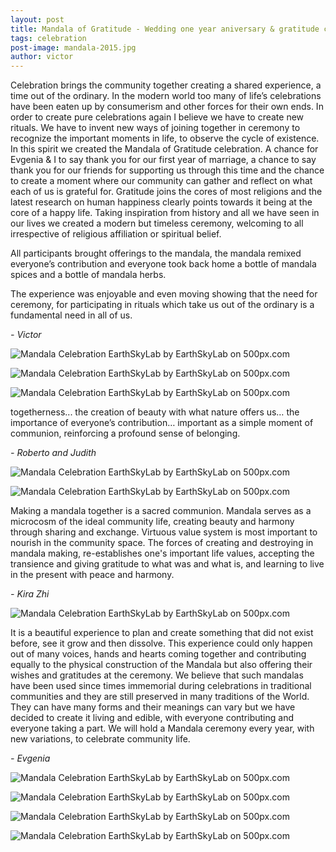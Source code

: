 ```yaml
---
layout: post
title: Mandala of Gratitude - Wedding one year aniversary & gratitude celebration
tags: celebration
post-image: mandala-2015.jpg
author: victor
---
```




Celebration brings the community together creating a shared experience, a time out of the ordinary. In the modern world too many of life’s celebrations have been eaten up by consumerism and other forces for their own ends. In order to create pure celebrations again I believe we have to create new rituals. We have to invent new ways of joining together in ceremony to recognize the important moments in life, to observe the cycle of existence. In this spirit we created the Mandala of Gratitude celebration. A chance for Evgenia & I to say thank you for our first year of marriage, a chance to say thank you for our friends for supporting us through this time and the chance to create a moment where our community can gather and reflect on what each of us is grateful for. Gratitude joins the cores of most religions and the latest research on human happiness clearly points towards it being at the core of a happy life. Taking inspiration from history and all we have seen in our lives we created a modern but timeless ceremony, welcoming to all irrespective of religious affiliation or spiritual belief. 

All participants brought offerings to the mandala, the mandala remixed everyone’s contribution and everyone took back home a bottle of mandala spices and a bottle of mandala herbs. 

The experience was enjoyable and even moving showing that the need for ceremony, for participating in rituals which take us out of the ordinary is a fundamental need in all of us. 

_- Victor_

<div class='pixels-photo'>
  <p>
    <img src='https://drscdn.500px.org/photo/112380187/m%3D900/3a86d780f8d042655463e19a441b4498' alt='Mandala Celebration EarthSkyLab by EarthSkyLab  on 500px.com'>
  </p>
  <a href='https://500px.com/photo/112380187/mandala-celebration-earthskylab-by-earthskylab-' alt='Mandala Celebration EarthSkyLab by EarthSkyLab  on 500px.com'></a>
</div>
<div class='pixels-photo'>
  <p>
    <img src='https://drscdn.500px.org/photo/112380211/m%3D900/8f0e97c9c1ff74601f106471ea349d6e' alt='Mandala Celebration EarthSkyLab by EarthSkyLab  on 500px.com'>
  </p>
  <a href='https://500px.com/photo/112380211/mandala-celebration-earthskylab-by-earthskylab-' alt='Mandala Celebration EarthSkyLab by EarthSkyLab  on 500px.com'></a>
</div>
<div class='pixels-photo'>
  <p>
    <img src='https://drscdn.500px.org/photo/112380181/m%3D900/ada6bdde606d52abc22676b646f4b854' alt='Mandala Celebration EarthSkyLab by EarthSkyLab  on 500px.com'>
  </p>
  <a href='https://500px.com/photo/112380181/mandala-celebration-earthskylab-by-earthskylab-' alt='Mandala Celebration EarthSkyLab by EarthSkyLab  on 500px.com'></a>
</div>

togetherness...  the creation of beauty with what nature offers us… the importance of everyone’s contribution… important as a simple moment of communion, reinforcing a profound sense of belonging. 

_- Roberto and Judith_

<div class='pixels-photo'>
  <p>
    <img src='https://drscdn.500px.org/photo/112380189/m%3D900/45f3f75ee723854fff9f75203a976581' alt='Mandala Celebration EarthSkyLab by EarthSkyLab  on 500px.com'>
  </p>
  <a href='https://500px.com/photo/112380189/mandala-celebration-earthskylab-by-earthskylab-' alt='Mandala Celebration EarthSkyLab by EarthSkyLab  on 500px.com'></a>
</div>
<div class='pixels-photo'>
  <p>
    <img src='https://drscdn.500px.org/photo/112380185/m%3D900/76284fa558bad923956a2e82b220abd1' alt='Mandala Celebration EarthSkyLab by EarthSkyLab  on 500px.com'>
  </p>
  <a href='https://500px.com/photo/112380185/mandala-celebration-earthskylab-by-earthskylab-' alt='Mandala Celebration EarthSkyLab by EarthSkyLab  on 500px.com'></a>
</div>


Making a mandala together is a sacred communion. Mandala serves as a microcosm of the ideal community life, creating beauty and harmony through sharing and exchange. Virtuous value system is most important to nourish in the community space.  The forces of creating and destroying in mandala making, re-establishes one's important life values, accepting the transience and giving gratitude to what was and what is, and learning to live in the present with peace and harmony. 

_- Kira Zhi_

<div class='pixels-photo'>
  <p>
    <img src='https://drscdn.500px.org/photo/112380235/m%3D900/d595ecfe18ff08fd81e3d75407e72054' alt='Mandala Celebration EarthSkyLab by EarthSkyLab  on 500px.com'>
  </p>
  <a href='https://500px.com/photo/112380235/mandala-celebration-earthskylab-by-earthskylab-' alt='Mandala Celebration EarthSkyLab by EarthSkyLab  on 500px.com'></a>
</div>




It is a beautiful experience to plan and create something that did not exist before, see it grow and then dissolve. This experience could only happen out of many voices, hands and hearts coming together and contributing equally to the physical construction of the Mandala but also offering their wishes and gratitudes at the ceremony. We believe that such mandalas have been used since times immemorial during celebrations in traditional communities and they are still preserved in many traditions of the World. They can have many forms and their meanings can vary but we have decided to create it living and edible, with everyone contributing and everyone taking a part. We will hold a Mandala ceremony every year, with new variations, to celebrate community life. 

_- Evgenia_


<div class='pixels-photo'>
  <p>
    <img src='https://drscdn.500px.org/photo/112380257/m%3D900/b8d424827096504b784994a005d80af3' alt='Mandala Celebration EarthSkyLab by EarthSkyLab  on 500px.com'>
  </p>
  <a href='https://500px.com/photo/112380257/mandala-celebration-earthskylab-by-earthskylab-' alt='Mandala Celebration EarthSkyLab by EarthSkyLab  on 500px.com'></a>
</div>
<div class='pixels-photo'>
  <p>
    <img src='https://drscdn.500px.org/photo/112380337/m%3D900/c88a34575491e8fa83b55b7b8b8059a8' alt='Mandala Celebration EarthSkyLab by EarthSkyLab  on 500px.com'>
  </p>
  <a href='https://500px.com/photo/112380337/mandala-celebration-earthskylab-by-earthskylab-' alt='Mandala Celebration EarthSkyLab by EarthSkyLab  on 500px.com'></a>
</div>
<div class='pixels-photo'>
  <p>
    <img src='https://drscdn.500px.org/photo/112380373/m%3D900/aec91b01a39622ef4add34c9514a65cf' alt='Mandala Celebration EarthSkyLab by EarthSkyLab  on 500px.com'>
  </p>
  <a href='https://500px.com/photo/112380373/mandala-celebration-earthskylab-by-earthskylab-' alt='Mandala Celebration EarthSkyLab by EarthSkyLab  on 500px.com'></a>
</div>

<div class='pixels-photo'>
  <p>
    <img src='https://drscdn.500px.org/photo/112380177/m%3D900/e249fc171270bceb7372e94d907600ed' alt='Mandala Celebration EarthSkyLab by EarthSkyLab  on 500px.com'>
  </p>
  <a href='https://500px.com/photo/112380177/mandala-celebration-earthskylab-by-earthskylab-' alt='Mandala Celebration EarthSkyLab by EarthSkyLab  on 500px.com'></a>
</div>

<script type='text/javascript' src='https://500px.com/embed.js'></script>
